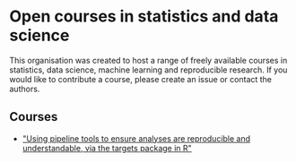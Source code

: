 # Open courses in statistics and data science

This organisation was created to host a range of freely available courses in statistics, data science, machine learning and reproducible research. If you would like to contribute a course, please create an issue or contact the authors.

## Courses

- ["Using pipeline tools to ensure analyses are reproducible and understandable, via the targets package in R"](https://github.com/open-courses-statistics-data-science/pipeline_tools)

